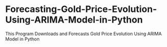 # Forecasting-Gold-Price-Evolution-Using-ARIMA-Model-in-Python
This Program Downloads and Forecasts Gold Price Evolution Using ARIMA Model in Python
